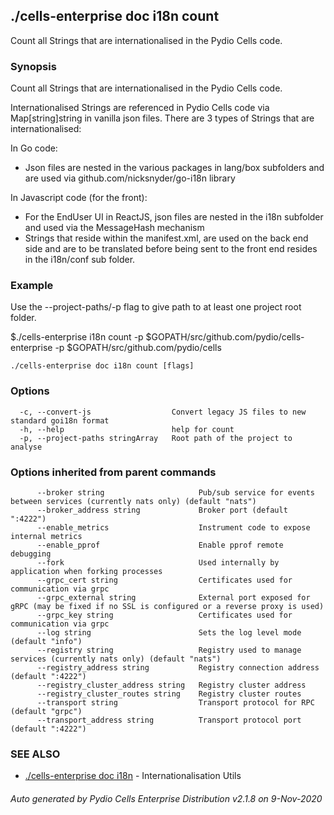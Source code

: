 ## ./cells-enterprise doc i18n count

Count all Strings that are internationalised in the Pydio Cells code.

### Synopsis

Count all Strings that are internationalised in the Pydio Cells code.

Internationalised Strings are referenced in Pydio Cells code via Map[string]string in vanilla json files.
There are 3 types of Strings that are internationalised:

In Go code:
- Json files are nested in the various packages in lang/box subfolders and are used via github.com/nicksnyder/go-i18n library

In Javascript code (for the front):
- For the EndUser UI in ReactJS, json files are nested in the i18n subfolder and used via the MessageHash mechanism
- Strings that reside within the manifest.xml, are used on the back end side and are to be translated before being 
sent to the front end resides in the i18n/conf sub folder.

### Example

Use the --project-paths/-p flag to give path to at least one project root folder.

$./cells-enterprise i18n count -p $GOPATH/src/github.com/pydio/cells-enterprise -p $GOPATH/src/github.com/pydio/cells


```
./cells-enterprise doc i18n count [flags]
```

### Options

```
  -c, --convert-js                  Convert legacy JS files to new standard goi18n format
  -h, --help                        help for count
  -p, --project-paths stringArray   Root path of the project to analyse
```

### Options inherited from parent commands

```
      --broker string                     Pub/sub service for events between services (currently nats only) (default "nats")
      --broker_address string             Broker port (default ":4222")
      --enable_metrics                    Instrument code to expose internal metrics
      --enable_pprof                      Enable pprof remote debugging
      --fork                              Used internally by application when forking processes
      --grpc_cert string                  Certificates used for communication via grpc
      --grpc_external string              External port exposed for gRPC (may be fixed if no SSL is configured or a reverse proxy is used)
      --grpc_key string                   Certificates used for communication via grpc
      --log string                        Sets the log level mode (default "info")
      --registry string                   Registry used to manage services (currently nats only) (default "nats")
      --registry_address string           Registry connection address (default ":4222")
      --registry_cluster_address string   Registry cluster address
      --registry_cluster_routes string    Registry cluster routes
      --transport string                  Transport protocol for RPC (default "grpc")
      --transport_address string          Transport protocol port (default ":4222")
```

### SEE ALSO

* [./cells-enterprise doc i18n](./cells-enterprise-doc-i18n)	 - Internationalisation Utils

###### Auto generated by Pydio Cells Enterprise Distribution v2.1.8 on 9-Nov-2020
